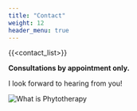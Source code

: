 ```yaml
---
title: "Contact"
weight: 12
header_menu: true
---
```


{{<contact_list>}}

**Consultations by appointment only.**

I look forward to hearing from you!


![What is Phytotherapy](/images/hawthorn.png)


